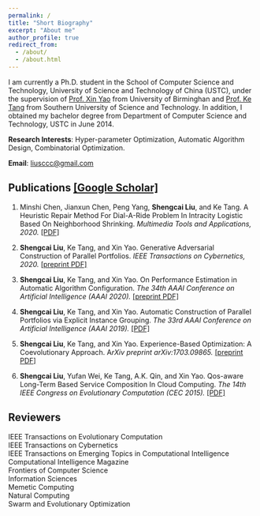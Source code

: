 ```yaml
---
permalink: /
title: "Short Biography"
excerpt: "About me"
author_profile: true
redirect_from: 
  - /about/
  - /about.html
---
```


I am currently a Ph.D. student in the School of Computer Science and Technology, University of Science and Technology of China (USTC), under the supervision of [Prof. Xin Yao](https://www.cs.bham.ac.uk/~xin/) from University of Birminghan and [Prof. Ke Tang](http://faculty.sustech.edu.cn/tangk3/en/) from Southern University of Science and Technology. In addition, I obtained my bachelor degree from Department of Computer Science and Technology, USTC in June 2014.

**Research Interests**: Hyper-parameter Optimization, Automatic Algorithm Design, Combinatorial Optimization.

**Email**: liusccc@gmail.com

## Publications [[Google Scholar]](https://scholar.google.com/citations?user=tV0nV3oAAAAJ&hl=en)

1. Minshi Chen, Jianxun Chen, Peng Yang, **Shengcai Liu**, and Ke Tang. A Heuristic Repair Method For Dial-A-Ride Problem In Intracity Logistic Based On Neighborhood Shrinking. *Multimedia Tools and Applications, 2020.* [[PDF]](https://link.springer.com/content/pdf/10.1007/s11042-020-08894-7.pdf)

2. **Shengcai Liu**, Ke Tang, and Xin Yao. Generative Adversarial Construction of Parallel Portfolios. *IEEE Transactions on Cybernetics, 2020.* [[preprint PDF]](http://senshineL.github.io/files/tcyb2020.pdf)

3. **Shengcai Liu**, Ke Tang, and Xin Yao. On Performance Estimation in Automatic Algorithm Configuration. *The 34th AAAI Conference on Artificial Intelligence (AAAI 2020).* [[preprint PDF]](http://senshineL.github.io/files/AAAI-2020-final.pdf)

4. **Shengcai Liu**, Ke Tang, and Xin Yao. Automatic Construction of Parallel Portfolios via Explicit Instance Grouping. *The 33rd AAAI Conference on Artificial Intelligence (AAAI 2019).* [[PDF]](http://senshineL.github.io/files/AAAI-2019-final.pdf)

5. **Shengcai Liu**, Ke Tang, and Xin Yao. Experience-Based Optimization: A Coevolutionary Approach. A*rXiv preprint arXiv:1703.09865.* [[preprint PDF]](https://arxiv.org/pdf/1703.09865)

6. **Shengcai Liu**, Yufan Wei, Ke Tang, A.K. Qin, and Xin Yao. Qos-aware Long-Term Based Service Composition In Cloud Computing. *The 14th IEEE Congress on Evolutionary Computation (CEC 2015).* [[PDF]](http://senshineL.github.io/files/CEC-2015-QoS.pdf)

<!-- ## Softwares [[Github]](https://github.com/senshineL)

GA-EAX-restart

MA

TSP-selection-repo -->

## Reviewers
IEEE Transactions on Evolutionary Computation  
IEEE Transactions on Cybernetics  
IEEE Transactions on Emerging Topics in Computational Intelligence  
Computational Intelligence Magazine  
Frontiers of Computer Science  
Information Sciences  
Memetic Computing  
Natural Computing  
Swarm and Evolutionary Optimization  
